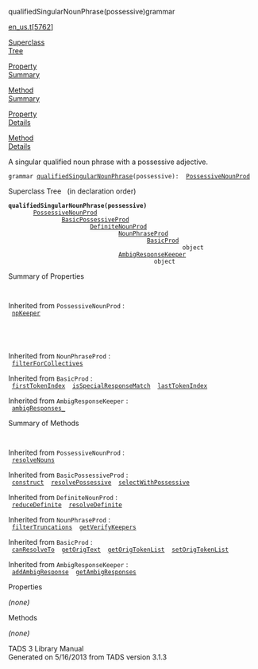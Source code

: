 <span class="title">qualifiedSingularNounPhrase(possessive)</span><span class="type">grammar</span>

[en_us.t](../file/en_us.t.html)\[[5762](../source/en_us.t.html#5762)\]

[Superclass  
Tree](#_SuperClassTree_)

[Property  
Summary](#_PropSummary_)

[Method  
Summary](#_MethodSummary_)

[Property  
Details](#_Properties_)

[Method  
Details](#_Methods_)

<div class="fdesc">

A singular qualified noun phrase with a possessive adjective.

`grammar `<span class="gramalt">[`qualifiedSingularNounPhrase`](../object/qualifiedSingularNounPhrase.html)`(possessive)`</span>` :   `[`PossessiveNounProd`](../object/PossessiveNounProd.html)

</div>

<span id="_SuperClassTree_"></span>

<div class="mjhd">

<span class="hdln">Superclass Tree</span>   (in declaration order)

</div>

**`qualifiedSingularNounPhrase(possessive)`**  
`         `[`PossessiveNounProd`](../object/PossessiveNounProd.html)  
`                 `[`BasicPossessiveProd`](../object/BasicPossessiveProd.html)  
`                         `[`DefiniteNounProd`](../object/DefiniteNounProd.html)  
`                                 `[`NounPhraseProd`](../object/NounPhraseProd.html)  
`                                         `[`BasicProd`](../object/BasicProd.html)  
`                                                 object`  
`                                 `[`AmbigResponseKeeper`](../object/AmbigResponseKeeper.html)  
`                                         object`  
<span id="_PropSummary_"></span>

<div class="mjhd">

<span class="hdln">Summary of Properties</span>  

</div>

` `

Inherited from `PossessiveNounProd` :  
` `[`npKeeper`](../object/PossessiveNounProd.html#npKeeper)`  `

` `

` `

Inherited from `NounPhraseProd` :  
` `[`filterForCollectives`](../object/NounPhraseProd.html#filterForCollectives)`  `

Inherited from `BasicProd` :  
` `[`firstTokenIndex`](../object/BasicProd.html#firstTokenIndex)`  `[`isSpecialResponseMatch`](../object/BasicProd.html#isSpecialResponseMatch)`  `[`lastTokenIndex`](../object/BasicProd.html#lastTokenIndex)`  `

Inherited from `AmbigResponseKeeper` :  
` `[`ambigResponses_`](../object/AmbigResponseKeeper.html#ambigResponses_)`  `

<span id="_MethodSummary_"></span>

<div class="mjhd">

<span class="hdln">Summary of Methods</span>  

</div>

` `

Inherited from `PossessiveNounProd` :  
` `[`resolveNouns`](../object/PossessiveNounProd.html#resolveNouns)`  `

Inherited from `BasicPossessiveProd` :  
` `[`construct`](../object/BasicPossessiveProd.html#construct)`  `[`resolvePossessive`](../object/BasicPossessiveProd.html#resolvePossessive)`  `[`selectWithPossessive`](../object/BasicPossessiveProd.html#selectWithPossessive)`  `

Inherited from `DefiniteNounProd` :  
` `[`reduceDefinite`](../object/DefiniteNounProd.html#reduceDefinite)`  `[`resolveDefinite`](../object/DefiniteNounProd.html#resolveDefinite)`  `

Inherited from `NounPhraseProd` :  
` `[`filterTruncations`](../object/NounPhraseProd.html#filterTruncations)`  `[`getVerifyKeepers`](../object/NounPhraseProd.html#getVerifyKeepers)`  `

Inherited from `BasicProd` :  
` `[`canResolveTo`](../object/BasicProd.html#canResolveTo)`  `[`getOrigText`](../object/BasicProd.html#getOrigText)`  `[`getOrigTokenList`](../object/BasicProd.html#getOrigTokenList)`  `[`setOrigTokenList`](../object/BasicProd.html#setOrigTokenList)`  `

Inherited from `AmbigResponseKeeper` :  
` `[`addAmbigResponse`](../object/AmbigResponseKeeper.html#addAmbigResponse)`  `[`getAmbigResponses`](../object/AmbigResponseKeeper.html#getAmbigResponses)`  `

<span id="_Properties_"></span>

<div class="mjhd">

<span class="hdln">Properties</span>  

</div>

*(none)* <span id="_Methods_"></span>

<div class="mjhd">

<span class="hdln">Methods</span>  

</div>

*(none)*

<div class="ftr">

TADS 3 Library Manual  
Generated on 5/16/2013 from TADS version 3.1.3

</div>
